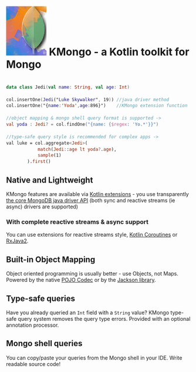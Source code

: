 # ![KMongo logo](assets/images/kmongo.png) **KMongo** - a Kotlin toolkit for Mongo  

```kotlin

data class Jedi(val name: String, val age: Int)

col.insertOne(Jedi("Luke Skywalker", 19)) //java driver method
col.insertOne("{name:'Yoda',age:896}")    //KMongo extension function

//object mapping & mongo shell query format is supported ->
val yoda : Jedi? = col.findOne("{name: {$regex: 'Yo.*'}}")

//type-safe query style is recommended for complex apps ->
val luke = col.aggregate<Jedi>(
            match(Jedi::age lt yoda?.age),
            sample(1)
        ).first()   
```



## Native and Lightweight

KMongo features are available via [Kotlin extensions](https://kotlinlang.org/docs/reference/extensions.html) -
you use transparently [the core MongoDB java driver API](https://docs.mongodb.com/ecosystem/drivers/java/)
(both sync and reactive streams (ie async) drivers are supported)

### With complete reactive streams & async support

You can use extensions for reactive streams style, [Kotlin Coroutines](https://kotlinlang.org/docs/reference/coroutines.html) or [RxJava2](http://reactivex.io/).

## Built-in Object Mapping

Object oriented programming is usually better - use Objects, not Maps. Powered by the native
[POJO Codec](https://mongodb.github.io/mongo-java-driver/3.5/bson/pojos/) or by the
[Jackson library](https://github.com/FasterXML/jackson).

## Type-safe queries

Have you already queried an ```Int``` field with a ```String``` value? 
KMongo type-safe query system removes the query type errors.
Provided with an optional annotation processor. 

## Mongo shell queries

You can copy/paste your queries from the Mongo shell in your IDE. Write readable source code!